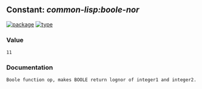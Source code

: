 ## Constant: ***common-lisp:boole-nor***
[![package](https://img.shields.io/badge/Package-COMMON--LISP-5f9ea0.svg?style=social&colorA=999999)](../) [![type](https://img.shields.io/badge/Type-Constant-5f9ea0.svg?style=social&colorA=999999)](../#constant) 
### Value
```
11
```
### Documentation
```
Boole function op, makes BOOLE return lognor of integer1 and integer2.
```
